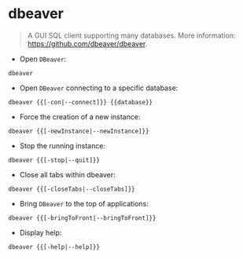 # dbeaver

> A GUI SQL client supporting many databases.
> More information: <https://github.com/dbeaver/dbeaver>.

- Open `DBeaver`:

`dbeaver`

- Open `DBeaver` connecting to a specific database:

`dbeaver {{[-con|--connect]}} {{database}}`

- Force the creation of a new instance:

`dbeaver {{[-newInstance|--newInstance]}}`

- Stop the running instance:

`dbeaver {{[-stop|--quit]}}`

- Close all tabs within dbeaver:

`dbeaver {{[-closeTabs|--closeTabs]}}`

- Bring `DBeaver` to the top of applications:

`dbeaver {{[-bringToFront|--bringToFront]}}`

- Display help:

`dbeaver {{[-help|--help]}}`
